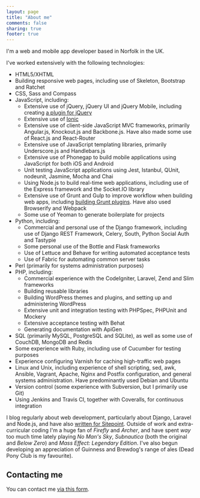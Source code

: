 ```yaml
---
layout: page
title: "About me"
comments: false
sharing: true
footer: true
---
```


I'm a web and mobile app developer based in Norfolk in the UK.

I've worked extensively with the following technologies:

* HTML5/XHTML
* Building responsive web pages, including use of Skeleton, Bootstrap and Ratchet
* CSS, Sass and Compass
* JavaScript, including:
  * Extensive use of jQuery, jQuery UI and jQuery Mobile, including creating [a plugin for jQuery](http://plugins.jquery.com/listfilter/)
  * Extensive use of [Ionic](http://ionicframework.com/)
  * Extensive use of client-side JavaScript MVC frameworks, primarily Angular.js, Knockout.js and Backbone.js. Have also made some use of React.js and React-Router
  * Extensive use of JavaScript templating libraries, primarily Underscore.js and Handlebars.js
  * Extensive use of Phonegap to build mobile applications using JavaScript for both iOS and Android
  * Unit testing JavaScript applications using Jest, Istanbul, QUnit, nodeunit, Jasmine, Mocha and Chai
  * Using Node.js to build real-time web applications, including use of the Express framework and the Socket.IO library
  * Extensive use of Grunt and Gulp to improve workflow when building web apps, including [building Grunt plugins](http://www.sitepoint.com/building-static-site-generator-grunt-plugin/). Have also used Browserify and Webpack
  * Some use of Yeoman to generate boilerplate for projects
* Python, including:
  * Commercial and personal use of the Django framework, including use of Django REST Framework, Celery, South, Python Social Auth and Tastypie
  * Some personal use of the Bottle and Flask frameworks
  * Use of Lettuce and Behave for writing automated acceptance tests
  * Use of Fabric for automating common server tasks
* Perl (primarily for systems administration purposes)
* PHP, including:
  * Commercial experience with the CodeIgniter, Laravel, Zend and Slim frameworks
  * Building reusable libraries
  * Building WordPress themes and plugins, and setting up and administering WordPress
  * Extensive unit and integration testing with PHPSpec, PHPUnit and Mockery
  * Extensive acceptance testing with Behat
  * Generating documentation with ApiGen
* SQL (primarily MySQL, PostgreSQL and SQLite), as well as some use of CouchDB, MongoDB and Redis
* Some experience with Ruby, including use of Cucumber for testing purposes
* Experience configuring Varnish for caching high-traffic web pages
* Linux and Unix, including experience of shell scripting, sed, awk, Ansible, Vagrant, Apache, Nginx and Postfix configuration, and general systems administration. Have predominantly used Debian and Ubuntu
* Version control (some experience with Subversion, but I primarily use Git)
* Using Jenkins and Travis CI, together with Coveralls, for continuous integration

I blog regularly about web development, particularly about Django, Laravel and Node.js, and have also [written for Sitepoint](http://www.sitepoint.com/author/mdaly/). Outside of work and extra-curricular coding I'm a huge fan of *Firefly* and *Archer*, and have spent *way* too much time lately playing *No Man's Sky*, *Subnautica* (both the original and *Below Zero*) and *Mass Effect: Legendary Edition*. I've also begun developing an appreciation of Guinness and Brewdog's range of ales (Dead Pony Club is my favourite).

Contacting me
-------------

You can contact me [via this form](/contact/).
